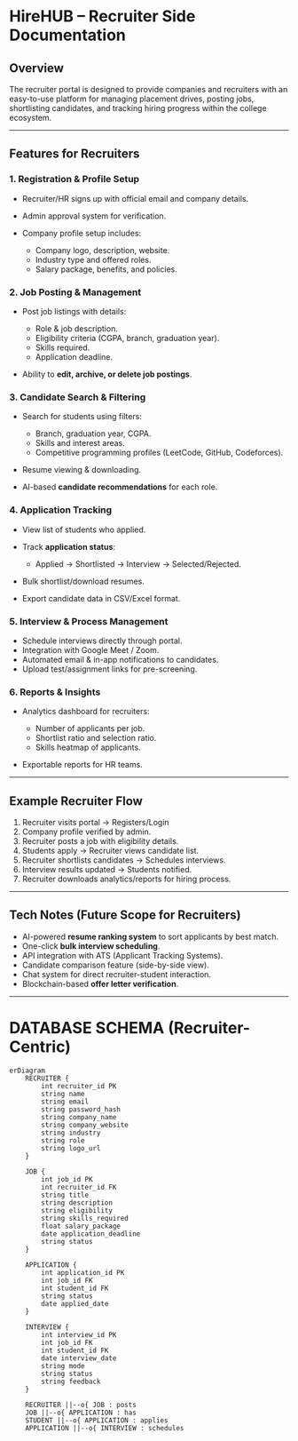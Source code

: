 # HireHUB – Recruiter Side Documentation
## Overview

The recruiter portal is designed to provide companies and recruiters with an easy-to-use platform for managing placement drives, posting jobs, shortlisting candidates, and tracking hiring progress within the college ecosystem.

---

## Features for Recruiters

### 1. Registration & Profile Setup

* Recruiter/HR signs up with official email and company details.
* Admin approval system for verification.
* Company profile setup includes:

  * Company logo, description, website.
  * Industry type and offered roles.
  * Salary package, benefits, and policies.

### 2. Job Posting & Management

* Post job listings with details:

  * Role & job description.
  * Eligibility criteria (CGPA, branch, graduation year).
  * Skills required.
  * Application deadline.
* Ability to **edit, archive, or delete job postings**.

### 3. Candidate Search & Filtering

* Search for students using filters:

  * Branch, graduation year, CGPA.
  * Skills and interest areas.
  * Competitive programming profiles (LeetCode, GitHub, Codeforces).
* Resume viewing & downloading.
* AI-based **candidate recommendations** for each role.

### 4. Application Tracking

* View list of students who applied.
* Track **application status**:

  * Applied → Shortlisted → Interview → Selected/Rejected.
* Bulk shortlist/download resumes.
* Export candidate data in CSV/Excel format.

### 5. Interview & Process Management

* Schedule interviews directly through portal.
* Integration with Google Meet / Zoom.
* Automated email & in-app notifications to candidates.
* Upload test/assignment links for pre-screening.

### 6. Reports & Insights

* Analytics dashboard for recruiters:

  * Number of applicants per job.
  * Shortlist ratio and selection ratio.
  * Skills heatmap of applicants.
* Exportable reports for HR teams.

---

## Example Recruiter Flow

1. Recruiter visits portal → Registers/Login
2. Company profile verified by admin.
3. Recruiter posts a job with eligibility details.
4. Students apply → Recruiter views candidate list.
5. Recruiter shortlists candidates → Schedules interviews.
6. Interview results updated → Students notified.
7. Recruiter downloads analytics/reports for hiring process.

---

## Tech Notes (Future Scope for Recruiters)

* AI-powered **resume ranking system** to sort applicants by best match.
* One-click **bulk interview scheduling**.
* API integration with ATS (Applicant Tracking Systems).
* Candidate comparison feature (side-by-side view).
* Chat system for direct recruiter-student interaction.
* Blockchain-based **offer letter verification**.

---

# DATABASE SCHEMA (Recruiter-Centric)

```mermaid
erDiagram
    RECRUITER {
        int recruiter_id PK
        string name
        string email
        string password_hash
        string company_name
        string company_website
        string industry
        string role
        string logo_url
    }

    JOB {
        int job_id PK
        int recruiter_id FK
        string title
        string description
        string eligibility
        string skills_required
        float salary_package
        date application_deadline
        string status
    }

    APPLICATION {
        int application_id PK
        int job_id FK
        int student_id FK
        string status
        date applied_date
    }

    INTERVIEW {
        int interview_id PK
        int job_id FK
        int student_id FK
        date interview_date
        string mode
        string status
        string feedback
    }

    RECRUITER ||--o{ JOB : posts
    JOB ||--o{ APPLICATION : has
    STUDENT ||--o{ APPLICATION : applies
    APPLICATION ||--o{ INTERVIEW : schedules
```
